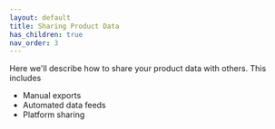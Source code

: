 ```yaml
---
layout: default
title: Sharing Product Data
has_children: true
nav_order: 3
---
```


Here we'll describe how to share your product data with others. This includes

* Manual exports
* Automated data feeds
* Platform sharing

